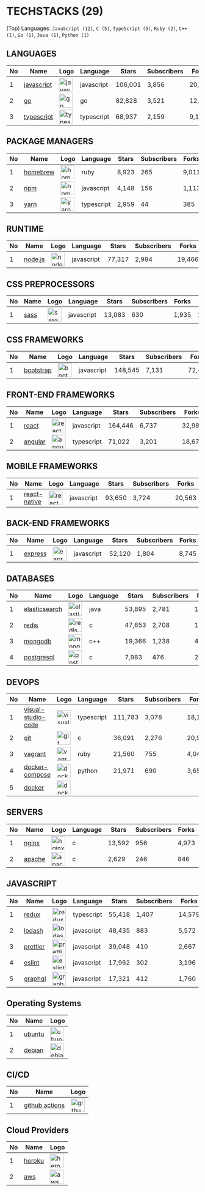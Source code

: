 # TECHSTACKS (29)

(Top) Languages: `JavaScript (12)`, `C (5)`, `TypeScript (5)`, `Ruby (2)`, `C++ (1)`, `Go (1)`, `Java (1)`, `Python (1)`

## LANGUAGES

| No |Name | Logo | Language | Stars | Subscribers | Forks | Points|
| --- | ---  |  ---  |  ---  |  ---  |  ---  |  ---  |  --- |
|1|[javascript](https://github.com/airbnb/javascript) | <img src="https://raw.githubusercontent.com/vietnamdb/vietnamdb/master/images/techstack/square/javascript.svg" alt="javascript" width="36px" height="36px" /> | javascript | 106,001 | 3,856 | 20,486 | 130,343|
|2|[go](https://github.com/golang/go) | <img src="https://raw.githubusercontent.com/vietnamdb/vietnamdb/master/images/techstack/square/go.svg" alt="go" width="36px" height="36px" /> | go | 82,828 | 3,521 | 12,016 | 98,365|
|3|[typescript](https://github.com/microsoft/TypeScript) | <img src="https://raw.githubusercontent.com/vietnamdb/vietnamdb/master/images/techstack/square/typescript.svg" alt="typescript" width="36px" height="36px" /> | typescript | 68,937 | 2,159 | 9,143 | 80,239|

## PACKAGE MANAGERS

| No |Name | Logo | Language | Stars | Subscribers | Forks | Points|
| --- | ---  |  ---  |  ---  |  ---  |  ---  |  ---  |  --- |
|1|[homebrew](https://github.com/Homebrew/homebrew-core) | <img src="https://raw.githubusercontent.com/vietnamdb/vietnamdb/master/images/techstack/square/homebrew.svg" alt="homebrew" width="36px" height="36px" /> | ruby | 8,923 | 265 | 9,011 | 18,199|
|2|[npm](https://github.com/npm/cli) | <img src="https://raw.githubusercontent.com/vietnamdb/vietnamdb/master/images/techstack/square/npm.svg" alt="npm" width="36px" height="36px" /> | javascript | 4,148 | 156 | 1,113 | 5,417|
|3|[yarn](https://github.com/yarnpkg/berry) | <img src="https://raw.githubusercontent.com/vietnamdb/vietnamdb/master/images/techstack/square/yarn.svg" alt="yarn" width="36px" height="36px" /> | typescript | 2,959 | 44 | 385 | 3,388|

## RUNTIME

| No |Name | Logo | Language | Stars | Subscribers | Forks | Points|
| --- | ---  |  ---  |  ---  |  ---  |  ---  |  ---  |  --- |
|1|[node.js](https://github.com/nodejs/node) | <img src="https://raw.githubusercontent.com/vietnamdb/vietnamdb/master/images/techstack/square/nodejs.svg" alt="nodejs" width="36px" height="36px" /> | javascript | 77,317 | 2,984 | 19,466 | 99,767|

## CSS PREPROCESSORS

| No |Name | Logo | Language | Stars | Subscribers | Forks | Points|
| --- | ---  |  ---  |  ---  |  ---  |  ---  |  ---  |  --- |
|1|[sass](https://github.com/sass/sass) | <img src="https://raw.githubusercontent.com/vietnamdb/vietnamdb/master/images/techstack/square/sass.svg" alt="sass" width="36px" height="36px" /> | javascript | 13,083 | 630 | 1,935 | 15,648|

## CSS FRAMEWORKS

| No |Name | Logo | Language | Stars | Subscribers | Forks | Points|
| --- | ---  |  ---  |  ---  |  ---  |  ---  |  ---  |  --- |
|1|[bootstrap](https://github.com/twbs/bootstrap) | <img src="https://raw.githubusercontent.com/vietnamdb/vietnamdb/master/images/techstack/square/bootstrap.svg" alt="bootstrap" width="36px" height="36px" /> | javascript | 148,545 | 7,131 | 72,431 | 228,107|

## FRONT-END FRAMEWORKS

| No |Name | Logo | Language | Stars | Subscribers | Forks | Points|
| --- | ---  |  ---  |  ---  |  ---  |  ---  |  ---  |  --- |
|1|[react](https://github.com/facebook/react) | <img src="https://raw.githubusercontent.com/vietnamdb/vietnamdb/master/images/techstack/square/react.svg" alt="react" width="36px" height="36px" /> | javascript | 164,446 | 6,737 | 32,986 | 204,169|
|2|[angular](https://github.com/angular/angular) | <img src="https://raw.githubusercontent.com/vietnamdb/vietnamdb/master/images/techstack/square/angular.svg" alt="angular" width="36px" height="36px" /> | typescript | 71,022 | 3,201 | 18,672 | 92,895|

## MOBILE FRAMEWORKS

| No |Name | Logo | Language | Stars | Subscribers | Forks | Points|
| --- | ---  |  ---  |  ---  |  ---  |  ---  |  ---  |  --- |
|1|[react-native](https://github.com/facebook/react-native) | <img src="https://raw.githubusercontent.com/vietnamdb/vietnamdb/master/images/techstack/square/react.svg" alt="react" width="36px" height="36px" /> | javascript | 93,650 | 3,724 | 20,563 | 117,937|

## BACK-END FRAMEWORKS

| No |Name | Logo | Language | Stars | Subscribers | Forks | Points|
| --- | ---  |  ---  |  ---  |  ---  |  ---  |  ---  |  --- |
|1|[express](https://github.com/expressjs/express) | <img src="https://raw.githubusercontent.com/vietnamdb/vietnamdb/master/images/techstack/square/express.svg" alt="express" width="36px" height="36px" /> | javascript | 52,120 | 1,804 | 8,745 | 62,669|

## DATABASES

| No |Name | Logo | Language | Stars | Subscribers | Forks | Points|
| --- | ---  |  ---  |  ---  |  ---  |  ---  |  ---  |  --- |
|1|[elasticsearch](https://github.com/elastic/elasticsearch) | <img src="https://raw.githubusercontent.com/vietnamdb/vietnamdb/master/images/techstack/square/elasticsearch.svg" alt="elasticsearch" width="36px" height="36px" /> | java | 53,895 | 2,781 | 19,332 | 76,008|
|2|[redis](https://github.com/redis/redis) | <img src="https://raw.githubusercontent.com/vietnamdb/vietnamdb/master/images/techstack/square/redis.svg" alt="redis" width="36px" height="36px" /> | c | 47,653 | 2,708 | 18,864 | 69,225|
|3|[mongodb](https://github.com/mongodb/mongo) | <img src="https://raw.githubusercontent.com/vietnamdb/vietnamdb/master/images/techstack/square/mongodb.svg" alt="mongodb" width="36px" height="36px" /> | c++ | 19,366 | 1,238 | 4,731 | 25,335|
|4|[postgresql](https://github.com/postgres/postgres) | <img src="https://raw.githubusercontent.com/vietnamdb/vietnamdb/master/images/techstack/square/postgresql.svg" alt="postgresql" width="36px" height="36px" /> | c | 7,983 | 476 | 2,615 | 11,074|

## DEVOPS

| No |Name | Logo | Language | Stars | Subscribers | Forks | Points|
| --- | ---  |  ---  |  ---  |  ---  |  ---  |  ---  |  --- |
|1|[visual-studio-code](https://github.com/microsoft/vscode) | <img src="https://raw.githubusercontent.com/vietnamdb/vietnamdb/master/images/techstack/square/visual-studio-code.svg" alt="visual-studio-code" width="36px" height="36px" /> | typescript | 111,783 | 3,078 | 18,167 | 133,028|
|2|[git](https://github.com/git/git) | <img src="https://raw.githubusercontent.com/vietnamdb/vietnamdb/master/images/techstack/square/git.svg" alt="git" width="36px" height="36px" /> | c | 36,091 | 2,276 | 20,973 | 59,340|
|3|[vagrant](https://github.com/hashicorp/vagrant) | <img src="https://raw.githubusercontent.com/vietnamdb/vietnamdb/master/images/techstack/square/vagrant.svg" alt="vagrant" width="36px" height="36px" /> | ruby | 21,560 | 755 | 4,049 | 26,364|
|4|[docker-compose](https://github.com/docker/compose) | <img src="https://raw.githubusercontent.com/vietnamdb/vietnamdb/master/images/techstack/square/docker.svg" alt="docker" width="36px" height="36px" /> | python | 21,971 | 690 | 3,650 | 26,311|
|5|[docker](https://github.com/) | <img src="https://raw.githubusercontent.com/vietnamdb/vietnamdb/master/images/techstack/square/docker.svg" alt="docker" width="36px" height="36px" /> |  |  |  |  | |

## SERVERS

| No |Name | Logo | Language | Stars | Subscribers | Forks | Points|
| --- | ---  |  ---  |  ---  |  ---  |  ---  |  ---  |  --- |
|1|[nginx](https://github.com/nginx/nginx) | <img src="https://raw.githubusercontent.com/vietnamdb/vietnamdb/master/images/techstack/square/nginx.svg" alt="nginx" width="36px" height="36px" /> | c | 13,592 | 956 | 4,973 | 19,521|
|2|[apache](https://github.com/apache/httpd) | <img src="https://raw.githubusercontent.com/vietnamdb/vietnamdb/master/images/techstack/square/apache.svg" alt="apache" width="36px" height="36px" /> | c | 2,629 | 246 | 846 | 3,721|

## JAVASCRIPT

| No |Name | Logo | Language | Stars | Subscribers | Forks | Points|
| --- | ---  |  ---  |  ---  |  ---  |  ---  |  ---  |  --- |
|1|[redux](https://github.com/reduxjs/redux) | <img src="https://raw.githubusercontent.com/vietnamdb/vietnamdb/master/images/techstack/square/redux.svg" alt="redux" width="36px" height="36px" /> | typescript | 55,418 | 1,407 | 14,579 | 71,404|
|2|[lodash](https://github.com/lodash/lodash) | <img src="https://raw.githubusercontent.com/vietnamdb/vietnamdb/master/images/techstack/square/lodash.svg" alt="lodash" width="36px" height="36px" /> | javascript | 48,435 | 883 | 5,572 | 54,890|
|3|[prettier](https://github.com/prettier/prettier) | <img src="https://raw.githubusercontent.com/vietnamdb/vietnamdb/master/images/techstack/square/prettier.svg" alt="prettier" width="36px" height="36px" /> | javascript | 39,048 | 410 | 2,667 | 42,125|
|4|[eslint](https://github.com/eslint/eslint) | <img src="https://raw.githubusercontent.com/vietnamdb/vietnamdb/master/images/techstack/square/eslint.svg" alt="eslint" width="36px" height="36px" /> | javascript | 17,962 | 302 | 3,196 | 21,460|
|5|[graphql](https://github.com/graphql/graphql-js) | <img src="https://raw.githubusercontent.com/vietnamdb/vietnamdb/master/images/techstack/square/graphql.svg" alt="graphql" width="36px" height="36px" /> | javascript | 17,321 | 412 | 1,760 | 19,493|

## Operating Systems

| No |Name | Logo|
| --- | ---  |  --- |
|1|[ubuntu](https://ubuntu.com/) | <img src="https://raw.githubusercontent.com/vietnamdb/vietnamdb/master/images/techstack/square/ubuntu.svg" alt="ubuntu" width="36px" height="36px" />|
|2|[debian](https://www.debian.org/) | <img src="https://raw.githubusercontent.com/vietnamdb/vietnamdb/master/images/techstack/square/debian.svg" alt="debian" width="36px" height="36px" />|

## CI/CD

| No |Name | Logo|
| --- | ---  |  --- |
|1|[github actions](https://github.com/features/actions) | <img src="https://raw.githubusercontent.com/vietnamdb/vietnamdb/master/images/techstack/square/github-actions.svg" alt="github-actions" width="36px" height="36px" />|

## Cloud Providers

| No |Name | Logo|
| --- | ---  |  --- |
|1|[heroku](https://www.heroku.com/) | <img src="https://raw.githubusercontent.com/vietnamdb/vietnamdb/master/images/techstack/square/heroku.svg" alt="heroku" width="36px" height="36px" />|
|2|[aws](https://aws.amazon.com/) | <img src="https://raw.githubusercontent.com/vietnamdb/vietnamdb/master/images/techstack/square/aws.svg" alt="aws" width="36px" height="36px" />|
